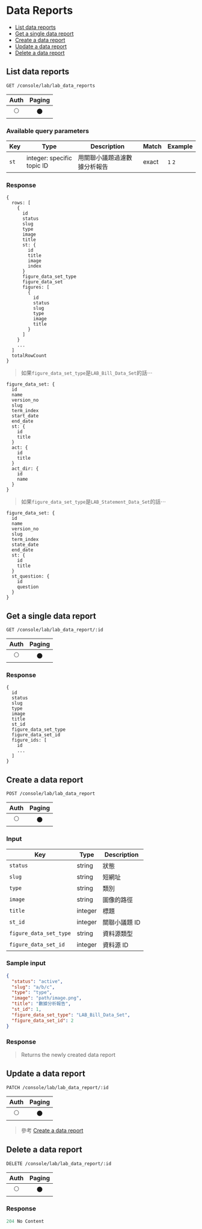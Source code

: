 # Data Reports

- [List data reports](#list-data-reports)
- [Get a single data report](#get-a-single-data-report)
- [Create a data report](#create-a-data-report)
- [Update a data report](#update-a-data-report)
- [Delete a data report](#delete-a-data-report)

## List data reports
```
GET /console/lab/lab_data_reports
```

| Auth | Paging |
| :---: | :---: |
| 🌕 | 🌑 |

### Available query parameters

| Key | Type | Description | Match | Example |
| --- | --- | --- | --- | --- |
| `st` | integer: specific topic ID | 用關聯小議題過濾數據分析報告 | exact | `1` `2` |

### Response
```
{
  rows: [
    {
      id
      status
      slug
      type
      image
      title
      st: {
        id
        title
        image
        index
      }
      figure_data_set_type
      figure_data_set
      figures: [
        {
          id
          status
          slug
          type
          image
          title
        }
      ]
    }
    ...
  ]
  totalRowCount
}
```

> 如果`figure_data_set_type`是`LAB_Bill_Data_Set`的話⋯

```
figure_data_set: {
  id
  name
  version_no
  slug
  term_index
  start_date
  end_date
  st: {
    id
    title
  }
  act: {
    id
    title
  }
  act_dir: {
    id
    name
  }
}
```

> 如果`figure_data_set_type`是`LAB_Statement_Data_Set`的話⋯

```
figure_data_set: {
  id
  name
  version_no
  slug
  term_index
  state_date
  end_date
  st: {
    id
    title
  }
  st_question: {
    id
    question
  }
}
```

## Get a single data report
```
GET /console/lab/lab_data_report/:id
```

| Auth | Paging |
| :---: | :---: |
| 🌕 | 🌑 |

### Response
```
{
  id
  status
  slug
  type
  image
  title
  st_id
  figure_data_set_type
  figure_data_set_id
  figure_ids: [
    id
    ...
  ]
}
```

## Create a data report
```
POST /console/lab/lab_data_report
```

| Auth | Paging |
| :---: | :---: |
| 🌕 | 🌑 |

### Input

| Key | Type | Description |
| --- | --- | --- |
| `status` | string | 狀態 |
| `slug` | string | 短網址 |
| `type` | string | 類別 |
| `image` | string | 圖像的路徑 |
| `title` | integer | 標題 |
| `st_id` | integer | 關聯小議題 ID |
| `figure_data_set_type` | string | 資料源類型 |
| `figure_data_set_id` | integer | 資料源 ID |

### Sample input
```json
{
  "status": "active",
  "slug": "a/b/c",
  "type": "type",
  "image": "path/image.png",
  "title": "數據分析報告",
  "st_id": 1,
  "figure_data_set_type": "LAB_Bill_Data_Set",
  "figure_data_set_id": 2
}
```

### Response
> Returns the newly created data report

## Update a data report
```
PATCH /console/lab/lab_data_report/:id
```

| Auth | Paging |
| :---: | :---: |
| 🌕 | 🌑 |

> 參考 [Create a data report](#create-a-data-report)

## Delete a data report
```
DELETE /console/lab/lab_data_report/:id
```

| Auth | Paging |
| :---: | :---: |
| 🌕 | 🌑 |

### Response
```javascript
204 No Content
```
